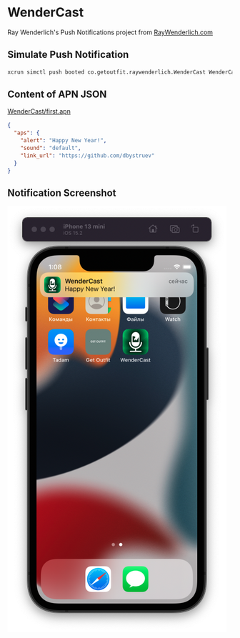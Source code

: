 # WenderCast

Ray Wenderlich's Push Notifications project from [RayWenderlich.com](https://www.raywenderlich.com/11395893-push-notifications-tutorial-getting-started)

## Simulate Push Notification

```bash
xcrun simctl push booted co.getoutfit.raywenderlich.WenderCast WenderCast/first.apn
```

## Content of APN JSON

[WenderCast/first.apn](https://github.com/dbystruev/WenderCast/blob/main/WenderCast/first.apn)

```json
{
  "aps": {
    "alert": "Happy New Year!",
    "sound": "default",
    "link_url": "https://github.com/dbystruev"
  }
}
```

## Notification Screenshot

![Happy New Year notification](https://github.com/dbystruev/WenderCast/blob/main/WenderCast/notification.png?raw=true)
